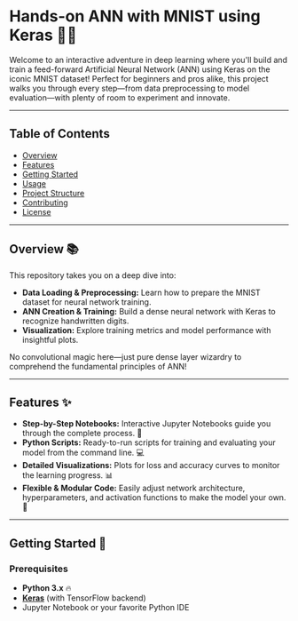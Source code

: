 # Hands-on ANN with MNIST using Keras 🤖✨

Welcome to an interactive adventure in deep learning where you'll build and train a feed-forward Artificial Neural Network (ANN) using Keras on the iconic MNIST dataset! Perfect for beginners and pros alike, this project walks you through every step—from data preprocessing to model evaluation—with plenty of room to experiment and innovate.

---

## Table of Contents
- [Overview](#overview)
- [Features](#features)
- [Getting Started](#getting-started)
- [Usage](#usage)
- [Project Structure](#project-structure)
- [Contributing](#contributing)
- [License](#license)

---

## Overview 📚
This repository takes you on a deep dive into:
- **Data Loading & Preprocessing:** Learn how to prepare the MNIST dataset for neural network training.
- **ANN Creation & Training:** Build a dense neural network with Keras to recognize handwritten digits.
- **Visualization:** Explore training metrics and model performance with insightful plots.

No convolutional magic here—just pure dense layer wizardry to comprehend the fundamental principles of ANN!

---

## Features ✨
- **Step-by-Step Notebooks:** Interactive Jupyter Notebooks guide you through the complete process. 📓
- **Python Scripts:** Ready-to-run scripts for training and evaluating your model from the command line. 💻
- **Detailed Visualizations:** Plots for loss and accuracy curves to monitor the learning progress. 📊
- **Flexible & Modular Code:** Easily adjust network architecture, hyperparameters, and activation functions to make the model your own. 🔧

---

## Getting Started 🚀

### Prerequisites
- **Python 3.x** 🔥
- [**Keras**](https://keras.io/) (with TensorFlow backend)
- Jupyter Notebook or your favorite Python IDE


